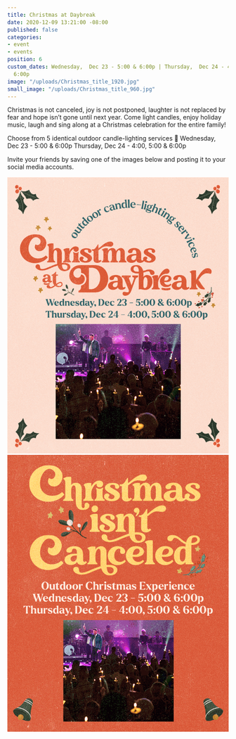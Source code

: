 ```yaml
---
title: Christmas at Daybreak
date: 2020-12-09 13:21:00 -08:00
published: false
categories:
- event
- events
position: 6
custom_dates: Wednesday,  Dec 23 - 5:00 & 6:00p | Thursday,  Dec 24 - 4:00, 5:00 &
  6:00p
image: "/uploads/Christmas_title_1920.jpg"
small_image: "/uploads/Christmas_title_960.jpg"
---
```


Christmas is not canceled, joy is not postponed, laughter is not replaced by fear and hope isn’t gone until next year. Come light candles, enjoy holiday music, laugh and sing along at a Christmas celebration for the entire family!

Choose from 5 identical outdoor candle-lighting services 
Wednesday,  Dec 23 - 5:00 & 6:00p
Thursday,  Dec 24 - 4:00, 5:00 & 6:00p

Invite your friends by saving one of the images below and posting it to your social media accounts.

![Christmas-2020.gif](/uploads/Christmas-2020.gif)
![Christmas-2020_social-ad-2.gif](/uploads/Christmas-2020_social-ad-2.gif)